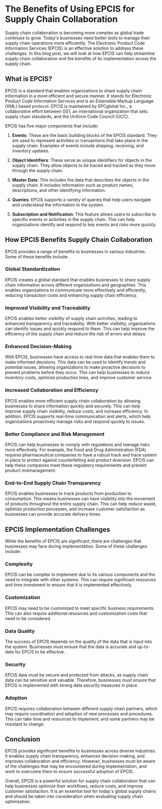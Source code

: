 # The Benefits of Using EPCIS for Supply Chain Collaboration

Supply chain collaboration is becoming more complex as global trade continues to grow. Today's businesses need better tools to manage their supply chain operations more efficiently. The Electronic Product Code Information Services (EPCIS) is an effective solution to address these challenges. In this blog post, we will look at how EPCIS can help streamline supply chain collaboration and the benefits of its implementation across the supply chain.

## What is EPCIS?

EPCIS is a standard that enables organizations to share supply chain information in a more efficient and secure manner. It stands for Electronic Product Code Information Services and is an Extensible Markup Language (XML) based protocol. EPCIS is maintained by EPCglobal Inc., a collaborative effort between GS1, an international organization that sets supply chain standards, and the Uniform Code Council (UCC). 

EPCIS has five major components that include:

1. **Events**: These are the basic building blocks of the EPCIS standard. They are used to represent activities or transactions that take place in the supply chain. Examples of events include shipping, receiving, and inventory updates.

2. **Object Identifiers**: These serve as unique identifiers for objects in the supply chain. They allow objects to be traced and tracked as they move through the supply chain.

3. **Master Data**: This includes the data that describes the objects in the supply chain. It includes information such as product names, descriptions, and other identifying information.

4. **Queries**: EPCIS supports a variety of queries that help users navigate and understand the information in the system.

5. **Subscription and Notification**: This feature allows users to subscribe to specific events or activities in the supply chain. This can help organizations identify and respond to key events and risks more quickly.

## How EPCIS Benefits Supply Chain Collaboration

EPCIS provides a range of benefits to businesses in various industries. Some of these benefits include:

### Global Standardization

EPCIS creates a global standard that enables businesses to share supply chain information across different organizations and geographies. This enables organizations to communicate more effectively and efficiently, reducing transaction costs and enhancing supply chain efficiency.

### Improved Visibility and Traceability

EPCIS enables better visibility of supply chain activities, leading to enhanced transparency and traceability. With better visibility, organizations can identify issues and quickly respond to them. This can help improve the efficiency of the supply chain and reduce the risk of errors and delays.

### Enhanced Decision-Making

With EPCIS, businesses have access to real-time data that enables them to make informed decisions. This data can be used to identify trends and potential issues, allowing organizations to make proactive decisions to prevent problems before they occur. This can help businesses to reduce inventory costs, optimize production lines, and improve customer service.

### Increased Collaboration and Efficiency

EPCIS enables more efficient supply chain collaboration by allowing businesses to share information quickly and securely. This can help improve supply chain visibility, reduce costs, and increase efficiency. In addition, EPCIS supports real-time communication and alerts, which help organizations proactively manage risks and respond quickly to issues.

### Better Compliance and Risk Management

EPCIS can help businesses to comply with regulations and manage risks more effectively. For example, the Food and Drug Administration (FDA) requires pharmaceutical companies to have a robust track and trace system in place to protect against counterfeiting and product diversion. EPCIS can help these companies meet these regulatory requirements and prevent product mismanagement.

### End-to-End Supply Chain Transparency

EPCIS enables businesses to track products from production to consumption. This means businesses can have visibility into the movement of products throughout the entire supply chain. This can help reduce waste, optimize production processes, and increase customer satisfaction as businesses can provide accurate delivery times.

## EPCIS Implementation Challenges

While the benefits of EPCIS are significant, there are challenges that businesses may face during implementation. Some of these challenges include:

### Complexity

EPCIS can be complex to implement due to its various components and the need to integrate with other systems. This can require significant resources and time investment to ensure that it is implemented effectively.

### Customization

EPCIS may need to be customized to meet specific business requirements. This can also require additional resources and customization costs that need to be considered.

### Data Quality

The success of EPCIS depends on the quality of the data that is input into the system. Businesses must ensure that the data is accurate and up-to-date for EPCIS to be effective.

### Security

EPCIS data must be secure and protected from attacks, as supply chain data can be sensitive and valuable. Therefore, businesses must ensure that EPCIS is implemented with strong data security measures in place.

### Adoption

EPCIS requires collaboration between different supply chain partners, which may require coordination and adoption of new processes and procedures. This can take time and resources to implement, and some partners may be resistant to change.

## Conclusion

EPCIS provides significant benefits to businesses across diverse industries. It enables supply chain transparency, enhances decision-making, and improves collaboration and efficiency. However, businesses must be aware of the challenges that may be encountered during implementation, and work to overcome them to ensure successful adoption of EPCIS.

Overall, EPCIS is a powerful solution for supply chain collaboration that can help businesses optimize their workflows, reduce costs, and improve customer satisfaction. It is an essential tool for today's global supply chains and should be taken into consideration when evaluating supply chain optimization.
